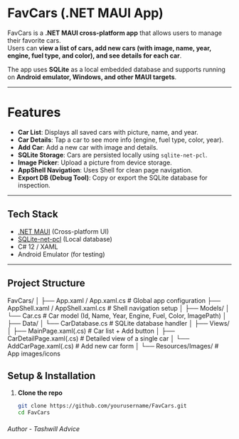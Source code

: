 ﻿# FavCars (.NET MAUI App)

FavCars is a **.NET MAUI cross-platform app** that allows users to manage their favorite cars.  
Users can **view a list of cars, add new cars (with image, name, year, engine, fuel type, and color), and see details for each car**.  

The app uses **SQLite** as a local embedded database and supports running on **Android emulator, Windows, and other MAUI targets**.

---

# Features

- **Car List**: Displays all saved cars with picture, name, and year.
- **Car Details**: Tap a car to see more info (engine, fuel type, color, year).
- **Add Car**: Add a new car with image and details.
- **SQLite Storage**: Cars are persisted locally using `sqlite-net-pcl`.
- **Image Picker**: Upload a picture from device storage.
- **AppShell Navigation**: Uses Shell for clean page navigation.
- **Export DB (Debug Tool)**: Copy or export the SQLite database for inspection.

---

## Tech Stack

- [.NET MAUI](https://learn.microsoft.com/en-us/dotnet/maui/) (Cross-platform UI)
- [SQLite-net-pcl](https://www.nuget.org/packages/sqlite-net-pcl) (Local database)
- C# 12 / XAML
- Android Emulator (for testing)

---

## Project Structure
FavCars/
│
├── App.xaml / App.xaml.cs # Global app configuration
├── AppShell.xaml / AppShell.xaml.cs # Shell navigation setup
│
├── Models/
│ └── Car.cs # Car model (Id, Name, Year, Engine, Fuel, Color, ImagePath)
│
├── Data/
│ └── CarDatabase.cs # SQLite database handler
│
├── Views/
│ ├── MainPage.xaml(.cs) # Car list + Add button
│ ├── CarDetailPage.xaml(.cs) # Detailed view of a single car
│ └── AddCarPage.xaml(.cs) # Add new car form
│
└── Resources/Images/ # App images/icons

## Setup & Installation

1. **Clone the repo**

   ```sh
   git clone https://github.com/yourusername/FavCars.git
   cd FavCars

###### Author - Tashwill Advice  #########
